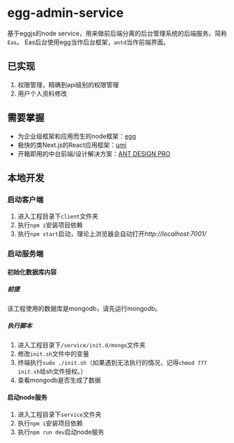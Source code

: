 # egg-admin-service

基于eggjs的node service，用来做前后端分离的后台管理系统的后端服务。简称`Eas`。
Eas后台使用egg当作后台框架，`antd`当作前端界面。

## 已实现
1. 权限管理，精确到api级别的权限管理
2. 用户个人资料修改

## 需要掌握

- 为企业级框架和应用而生的node框架：[egg](https://eggjs.org/)
- 极快的类Next.js的React应用框架：[umi](https://umijs.org/)
- 开箱即用的中台前端/设计解决方案：[ANT DESIGN PRO](https://pro.ant.design/index-cn)

## 本地开发

### 启动客户端
1. 进入工程目录下`client`文件夹
2. 执行`npm i`安装项目依赖
3. 执行`npm start`启动，理论上浏览器会自动打开*http://localhost:7001/*

### 启动服务端

#### 初始化数据库内容
##### 前提
该工程使用的数据库是mongodb，请先运行mongodb。

##### 执行脚本
1. 进入工程目录下`/service/init.d/mongo`文件夹
2. 修改`init.sh`文件中的变量
3. 终端执行`sudo ./init.sh`（如果遇到无法执行的情况，记得`chmod 777 init.sh`给sh文件授权。）
4. 查看mongodb是否生成了数据

#### 启动node服务
1. 进入工程目录下`service`文件夹
2. 执行`npm i`安装项目依赖
3. 执行`npm run dev`启动node服务
